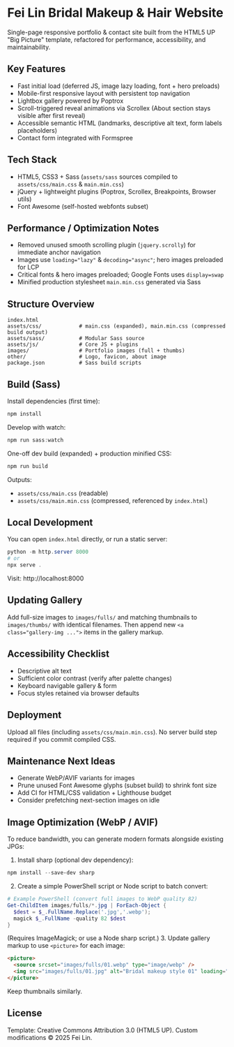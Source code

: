 # Fei Lin Bridal Makeup & Hair Website

Single-page responsive portfolio & contact site built from the HTML5 UP "Big Picture" template, refactored for performance, accessibility, and maintainability.

## Key Features
- Fast initial load (deferred JS, image lazy loading, font + hero preloads)
- Mobile-first responsive layout with persistent top navigation
- Lightbox gallery powered by Poptrox
- Scroll-triggered reveal animations via Scrollex (About section stays visible after first reveal)
- Accessible semantic HTML (landmarks, descriptive alt text, form labels placeholders)
- Contact form integrated with Formspree

## Tech Stack
- HTML5, CSS3 + Sass (`assets/sass` sources compiled to `assets/css/main.css` & `main.min.css`)
- jQuery + lightweight plugins (Poptrox, Scrollex, Breakpoints, Browser utils)
- Font Awesome (self-hosted webfonts subset)

## Performance / Optimization Notes
- Removed unused smooth scrolling plugin (`jquery.scrolly`) for immediate anchor navigation
- Images use `loading="lazy"` & `decoding="async"`; hero images preloaded for LCP
- Critical fonts & hero images preloaded; Google Fonts uses `display=swap`
- Minified production stylesheet `main.min.css` generated via Sass

## Structure Overview
```
index.html
assets/css/            # main.css (expanded), main.min.css (compressed build output)
assets/sass/           # Modular Sass source
assets/js/             # Core JS + plugins
images/                # Portfolio images (full + thumbs)
other/                 # Logo, favicon, about image
package.json           # Sass build scripts
```

## Build (Sass)
Install dependencies (first time):
```powershell
npm install
```
Develop with watch:
```powershell
npm run sass:watch
```
One-off dev build (expanded) + production minified CSS:
```powershell
npm run build
```
Outputs:
- `assets/css/main.css` (readable)
- `assets/css/main.min.css` (compressed, referenced by `index.html`)

## Local Development
You can open `index.html` directly, or run a static server:
```powershell
python -m http.server 8000
# or
npx serve .
```
Visit: http://localhost:8000

## Updating Gallery
Add full-size images to `images/fulls/` and matching thumbnails to `images/thumbs/` with identical filenames. Then append new `<a class="gallery-img ...">` items in the gallery markup.

## Accessibility Checklist
- Descriptive alt text
- Sufficient color contrast (verify after palette changes)
- Keyboard navigable gallery & form
- Focus styles retained via browser defaults

## Deployment
Upload all files (including `assets/css/main.min.css`). No server build step required if you commit compiled CSS.

## Maintenance Next Ideas
- Generate WebP/AVIF variants for images
- Prune unused Font Awesome glyphs (subset build) to shrink font size
- Add CI for HTML/CSS validation + Lighthouse budget
- Consider prefetching next-section images on idle

## Image Optimization (WebP / AVIF)
To reduce bandwidth, you can generate modern formats alongside existing JPGs:

1. Install sharp (optional dev dependency):
```powershell
npm install --save-dev sharp
```
2. Create a simple PowerShell script or Node script to batch convert:
```powershell
# Example PowerShell (convert full images to WebP quality 82)
Get-ChildItem images/fulls/*.jpg | ForEach-Object {
  $dest = $_.FullName.Replace('.jpg','.webp');
  magick $_.FullName -quality 82 $dest
}
```
(Requires ImageMagick; or use a Node sharp script.)
3. Update gallery markup to use `<picture>` for each image:
```html
<picture>
  <source srcset="images/fulls/01.webp" type="image/webp" />
  <img src="images/fulls/01.jpg" alt="Bridal makeup style 01" loading="lazy" decoding="async" />
</picture>
```
Keep thumbnails similarly.

## License
Template: Creative Commons Attribution 3.0 (HTML5 UP). Custom modifications © 2025 Fei Lin.
